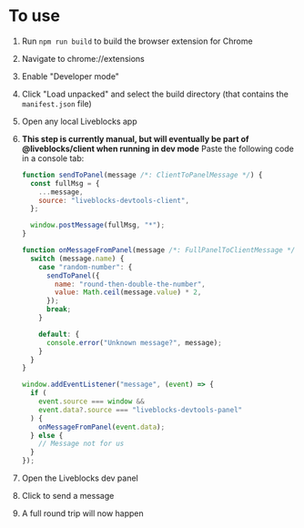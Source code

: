 # To use

1. Run `npm run build` to build the browser extension for Chrome
1. Navigate to chrome://extensions
1. Enable "Developer mode"
1. Click "Load unpacked" and select the build directory (that contains the `manifest.json` file)
1. Open any local Liveblocks app
1. **This step is currently manual, but will eventually be part of
   @liveblocks/client when running in dev mode**
   Paste the following code in a console tab:

   ```js
   function sendToPanel(message /*: ClientToPanelMessage */) {
     const fullMsg = {
       ...message,
       source: "liveblocks-devtools-client",
     };

     window.postMessage(fullMsg, "*");
   }

   function onMessageFromPanel(message /*: FullPanelToClientMessage */) {
     switch (message.name) {
       case "random-number": {
         sendToPanel({
           name: "round-then-double-the-number",
           value: Math.ceil(message.value) * 2,
         });
         break;
       }

       default: {
         console.error("Unknown message?", message);
       }
     }
   }

   window.addEventListener("message", (event) => {
     if (
       event.source === window &&
       event.data?.source === "liveblocks-devtools-panel"
     ) {
       onMessageFromPanel(event.data);
     } else {
       // Message not for us
     }
   });
   ```

1. Open the Liveblocks dev panel
1. Click to send a message
1. A full round trip will now happen
